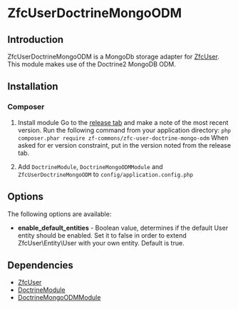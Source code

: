 ZfcUserDoctrineMongoODM
=======================

Introduction
------------
ZfcUserDoctrineMongoODM is a MongoDb storage adapter for [ZfcUser](https://github.com/ZF-Commons/ZfcUser). This module makes use of the Doctrine2 MongoDB ODM.

Installation
------------

### Composer

1. Install module
Go to the [release tab](https://github.com/ZF-Commons/ZfcUserDoctrineMongoODM/releases) and make a note of the most recent version.
Run the following command from your application directory:
```php composer.phar require zf-commons/zfc-user-doctrine-mongo-odm```
When asked for er version constraint, put in the version noted from the release tab.

2. Add ```DoctrineModule```, ```DoctrineMongoODMModule``` and ```ZfcUserDoctrineMongoODM``` to ```config/application.config.php```

Options
------------

The following options are available:

- **enable_default_entities** - Boolean value, determines if the default User entity should be enabled. Set it to false in order to extend ZfcUser\Entity\User with your own entity. Default is true.


Dependencies
------------

- [ZfcUser](https://github.com/ZF-Commons/ZfcUser)
- [DoctrineModule](https://github.com/doctrine/DoctrineModule)
- [DoctrineMongoODMModule](https://github.com/doctrine/DoctrineMongoODMModule)
